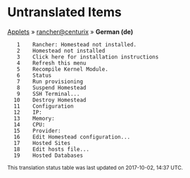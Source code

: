 # Untranslated Items
[Applets](../../../README.md) &#187; [rancher@centurix](../README.md) &#187; **German (de)**

       1	Rancher: Homestead not installed.
       2	Homestead not installed
       3	Click here for installation instructions
       4	Refresh this menu
       5	Recompile Kernel Module.
       6	Status
       7	Run provisioning
       8	Suspend Homestead
       9	SSH Terminal...
      10	Destroy Homestead
      11	Configuration
      12	IP: 
      13	Memory: 
      14	CPU: 
      15	Provider: 
      16	Edit Homestead configuration...
      17	Hosted Sites
      18	Edit hosts file...
      19	Hosted Databases

<sup>This translation status table was last updated on 2017-10-02, 14:37 UTC.</sup>
